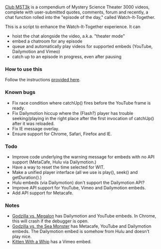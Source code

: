 [Club MST3k](http://www.club-mst3k.com) is a compendium of Mystery Science Theater 3000 videos, complete with user-submitted quotes, comments, forum and recently, a chat function rolled into the "episode of the day," called Watch-It-Together.

This is a script to enhance the Watch-It-Together experience. It can

- hoist the chat alongside the video, a.k.a. "theater mode"
- embed a chatroom for any episode
- queue and automatically play videos for supported embeds (YouTube, Dailymotion and Vimeo)
- catch up to an episode in progress, even after pausing

### How to use this
Follow the instructions [provided here](http://lewis-k.github.io/mst3k/).

### Known bugs
- Fix race condition where catchUp() fires before the YouTube frame is ready.
- Fix Dailymotion hiccup where the (Flash?) player has trouble seeking/playing in the right place after the first invocation of catchUp() after it was reloaded.
- Fix IE message overlay.
- Ensure support for Chrome, Safari, Firefox and IE.

### Todo
- Improve code underlying the warning message for embeds with no API support (MetaCafe, Hulu via Dailymotion.)
- Have a way to reset the time selected for WIT.
- Make a unified player interface (all we use is play(), seek() and getDuration().)
- Hulu embeds (via Dailymotion) don't support the Dailymotion API?
- Improve API support for YouTube, Vimeo and Dailymotion embeds.
- Add API support for Metacafe.

### Notes
- [Godzilla vs. Megalon](http://www.club-mst3k.com/212-godzilla-vs-megalon) has Dailymotion and YouTube embeds. In Chrome, this will crash if the debugger is open.
- [Godzilla vs. the Sea Monster](http://www.club-mst3k.com/213-godzilla-vs-the-sea-monster) has Metacafe, YouTube and Dailymotion embeds. The Dailymotion embed is somehow from Hulu and doesn't play nice.
- [Kitten With a Whip](http://www.club-mst3k.com/615-kitten-with-a-whip) has a Vimeo embed.
